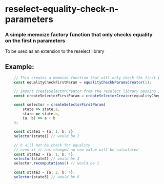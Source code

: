# reselect-equality-check-n-parameters

### A simple memoize factory function that only checks equality on the first n parameters

To be used as an extension to the reselect library

## Example:
```js
    // This creates a memoize function that will only check the first parameter
    const equalityCheckFirstParam = equalityCheckNParamsCreator(1);

    // Import createSelectorCreator from the reselect library passing it the memoize function
    const createSelectorFirstParam = createSelectorCreator(equalityCheckFirstParam);

    const selector = createSelectorFirstParam(
        state => state.a,
        state => state.b,
        (a, b) => a + b
    );

    const state1 = {a: 1, b: 2};
    selector(state1) // would be 3
    
    // b will not be check for equality
    // even if it has changed no new value will be calculated
    const state2 = {a: 1, b: 4};
    selector(state2) // would be 3
    selector.recomputations() // would be 1
    
    const state3 = {a: 2, b: 4};
    selector(state3) // would be 6

```
